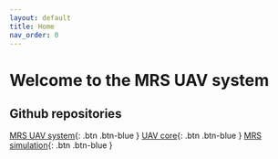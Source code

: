 ```yaml
---
layout: default
title: Home
nav_order: 0
---
```


# Welcome to the MRS UAV system

## Github repositories

[MRS UAV system](http://github.com/ctu-mrs/mrs_uav_system){: .btn .btn-blue }
[UAV core](http://github.com/ctu-mrs/uav_core){: .btn .btn-blue }
[MRS simulation](http://github.com/ctu-mrs/simulation){: .btn .btn-blue }
